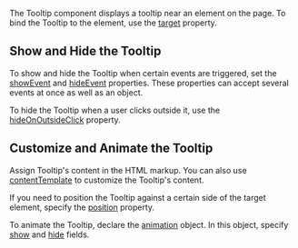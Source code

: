 The Tooltip component displays a tooltip near an element on the page. To bind the Tooltip to the element, use the [target](/Documentation/ApiReference/UI_Components/dxTooltip/Configuration/#target) property. 

## Show and Hide the Tooltip

To show and hide the Tooltip when certain events are triggered, set the [showEvent](/Documentation/ApiReference/UI_Components/dxTooltip/Configuration/showEvent/) and [hideEvent](/Documentation/ApiReference/UI_Components/dxTooltip/Configuration/hideEvent/) properties. These properties can accept several events at once as well as an object.

To hide the Tooltip when a user clicks outside it, use the [hideOnOutsideClick](/Documentation/ApiReference/UI_Components/dxTooltip/Configuration/#hideOnOutsideClick) property.

## Customize and Animate the Tooltip

Assign Tooltip's content in the HTML markup. You can also use [contentTemplate](/Documentation/ApiReference/UI_Components/dxTooltip/Configuration/#contentTemplate) to customize the Tooltip's content.

If you need to position the Tooltip against a certain side of the target element, specify the [position](/Documentation/ApiReference/UI_Components/dxTooltip/Configuration/#position) property.

To animate the Tooltip, declare the [animation](/Documentation/ApiReference/UI_Components/dxTooltip/Configuration/animation/) object. In this object, specify [show](/Documentation/ApiReference/UI_Components/dxTooltip/Configuration/animation/#show) and [hide](/Documentation/ApiReference/UI_Components/dxTooltip/Configuration/animation/#hide) fields.